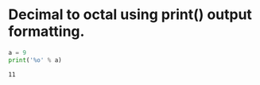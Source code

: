 # Decimal to octal using print() output formatting.


```python
a = 9
print('%o' % a)
```

    11
    


```python

```
